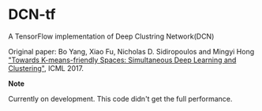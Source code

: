# DCN-tf

A TensorFlow implementation of Deep Clustring Network(DCN)

Original paper: Bo Yang, Xiao Fu, Nicholas D. Sidiropoulos and Mingyi Hong ["Towards K-means-friendly Spaces: Simultaneous Deep Learning and Clustering"](https://arxiv.org/pdf/1610.04794v1.pdf), ICML 2017.

<b>Note</b>

Currently on development. This code didn't get the full performance.
